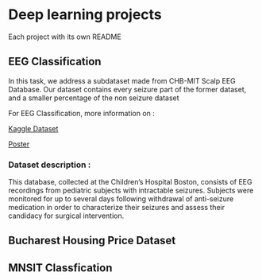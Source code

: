 # Deep learning projects

Each project with its own README


## EEG Classification

In this task, we address a subdataset made from CHB-MIT Scalp EEG Database. 
Our dataset contains every seizure part of the former dataset, and a smaller percentage of the non seizure dataset


For EEG Classification, more information on :

[Kaggle Dataset](https://www.kaggle.com/c/eeg-seizure-analysis/overview)

[Poster](https://github.com/badeaadi/Deep_learning/blob/main/EEG_Seizure_Analysis.pdf)


### Dataset description :

This database, collected at the Children’s Hospital Boston, consists of EEG recordings from pediatric subjects with intractable seizures. 
Subjects were monitored for up to several days following withdrawal of anti-seizure medication in order to characterize their seizures and assess their candidacy for surgical intervention.



## Bucharest Housing Price Dataset

## MNSIT Classfication
